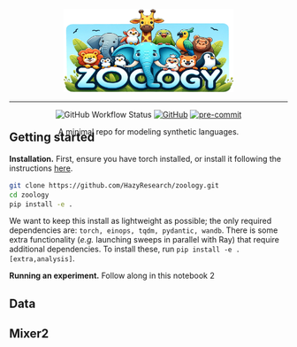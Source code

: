 <div align="center" style="margin-bottom:-40px">
    <img src="banner.png" height=150 alt="Meerkat logo"/> 

---

![GitHub Workflow Status](https://github.com/HazyResearch/meerkat/actions/workflows/.github/workflows/ci.yml/badge.svg)
[![GitHub](https://img.shields.io/github/license/HazyResearch/meerkat)](https://img.shields.io/github/license/HazyResearch/meerkat)
[![pre-commit](https://img.shields.io/badge/pre--commit-enabled-brightgreen?logo=pre-commit&logoColor=white)](https://github.com/pre-commit/pre-commit)

A minimal repo for modeling synthetic languages. 
</div>

## Getting started

**Installation.** First, ensure you have torch installed, or install it following the instructions [here](https://pytorch.org/get-started/locally/).
 
```bash
git clone https://github.com/HazyResearch/zoology.git
cd zoology
pip install -e . 
```
We want to keep this install as lightweight as possible; the only required dependencies are: `torch, einops, tqdm, pydantic, wandb`. There is some extra functionality (*e.g.* launching sweeps in parallel with Ray) that require additional dependencies. To install these, run `pip install -e .[extra,analysis]`.

**Running an experiment.** Follow along in this notebook  2 

## Data



## Mixer2 






